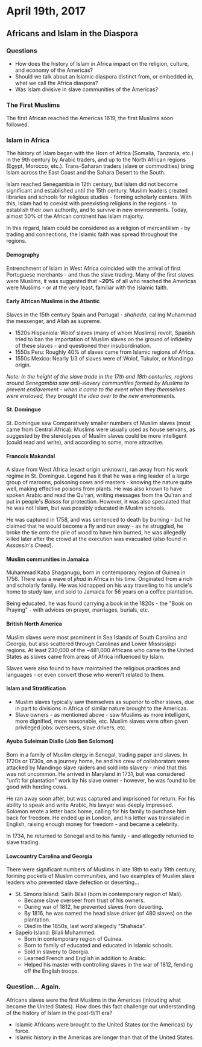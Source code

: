 April 19th, 2017
================

Africans and Islam in the Diaspora
----------------------------------

### Questions

- How does the history of Islam in Africa impact on the religion, culture, and economy of the Americas?
- Should we talk about an Islamic diaspora distinct from, or embedded in, what we call the Africa diaspora?
- Was Islam divisive in slave communities of the Americas?

### The First Muslims

The first African reached the Americas 1619, the first Muslims soon followed.

### Islam in Africa

The history of Islam began with the Horn of Africa (Somalia, Tanzania, etc.) in the 9th century by Arabic traders, and up to the North African regions (Egypt, Morocco, etc.). Trans-Saharan traders (slave or commodities) bring Islam across the East Coast and the Sahara Desert to the South.

Islam reached Senegambia in 12th century, but Islam did not become significant and established until the 15th century. Muslim leaders created libraries and schools for religious studies - forming scholarly centers. With this, Islam had to coexist with preexisting religions in the regions - to establish their own authority, and to survive in new environments. Today, almost 50% of the African continent has Islam majority.

In this regard, Islam could be considered as a religion of mercantilism - by trading and connections, the Islamic faith was spread throughout the regions.

#### Demography

Entrenchment of Islam in West Africa coincided with the arrival of first Portuguese merchants - and thus the slave trading. Many of the first slaves were Muslims, it was suggested that **~20%** of all who reached the Americas were Muslims - or at the very least, familiar with the Islamic faith.

#### Early African Muslims in the Atlantic

Slaves in the 15th century Spain and Portugal - *shahada*, calling Muhammad the messenger, and Allah as supreme.

- 1520s Hispaniola: Wolof slaves (many of whom Muslims) revolt, Spanish tried to ban the importation of Muslim slaves on the ground of infidelity of these slaves - and questioned their insubordination.
- 1550s Peru: Roughly 40% of slaves came from Islamic regions of Africa.
- 1550s Mexico: Nearly 1/3 of slaves were of Wolof, Tukulor, or Mandingo origin.

*Note: In the height of the slave trade in the 17th and 18th centuries, regions around Senegambia saw anti-slavery communities formed by Muslims to prevent enslavement - when it came to the event when they themselves were enslaved, they brought the idea over to the new environments.*

#### St. Domingue

St. Domingue saw Comparatively smaller numbers of Muslim slaves (most came from Central Africa). Muslims were usually used as house servans, as suggested by the stereotypes of Muslim slaves could be more intelligent (could read and write), and according to some, more attractive.

#### Francois Makandal

A slave from West Africa (exact origin unknown), ran away from his work regime in St. Domingue. Legend has it that he was a ring leader of a large group of maroons, poisoning cows and masters - knowing the nature quite well, making effective poisons from plants. He was also known to have spoken Arabic and read the Qu'ran, writing messages from the Qu'ran and put in people's *Bolsos* for protection. However, it was also speculated that he was not Islam, but was possibly educated in Muslim schools.

He was captured in 1758, and was sentenced to death by burning - but he claimed that he would become a fly and run away - as he struggled, he broke the tie onto the pile of wood to have him burned, he was allegedly killed later after the crowd at the execution was evacuated (also found in *Assassin's Creed*).

#### Muslim communities in Jamaica

Muhammad Kaba Shaganugu, born in contemporary region of Guinea in 1756. There was a wave of *jihad* in Africa in his time. Originated from a rich and scholarly family. He was kidnapped on his way travelling to his uncle's home to study law, and sold to Jamaica for 56 years on a coffee plantation.

Being educated, he was found carrying a book in the 1820s - the "Book on Praying" - with advices on prayer, marriages, burials, etc.

#### British North America

Muslim slaves were most prominent in Sea Islands of South Carolina and Georgia, but also scattered through Carolinas and Lower Mississippi regions. At least 230,000 of the ~481,000 Africans who came to the United States as slaves came from areas of Africa influenced by Islam.

Slaves were also found to have maintained the religious practices and languages - or even convert those who weren't related to them.

#### Islam and Stratification

- Muslim slaves typically saw themselves as superior to other slaves, due in part to divisions in Africa of similar nature brought to the Americas.
- Slave owners - as mentioned above - saw Muslims as more intelligent, more dignified, more reasonable, etc. Muslim slaves were often given privileged jobs: overseers, slave drivers, etc.

#### Ayuba Suleiman Diallo (Job Ben Solomon)

Born in a family of Muslim clergy in Senegal, trading paper and slaves. In 1720s or 1730s, on a journey home, he and his crew of collaborators were attacked by Mandingo slave raiders and sold into slavery - mind that this was not uncommon. He arrived in Maryland in 1731, but was considered "unfit for plantation" work by his slave owner - however, he was found to be good with herding cows.

He ran away soon after, but was captured and imprisoned for return. For his ability to speak and write Arabic, his lawyer was deeply impressed. Solomon wrote a letter back home, calling for his family to purchase him back for freedom. He ended up in London, and his letter was translated in English, raising enough money for freedom - and became a celebrity.

In 1734, he returned to Senegal and to his family - and allegedly returned to slave trading.

#### Lowcountry Carolina and Georgia

There were significant numbers of Muslims in late 18th to early 19th century, forming pockets of Muslim communities, and two examples of Muslim slave leaders who prevented slave defection or deserting...

- St. Simons Island: Salih Bilali (born in contemporary region of Mali).
  - Became slave overseer from trust of his owners.
  - During war of 1812, he prevented slaves from deserting.
  - By 1816, he was named the head slave driver (of 480 slaves) on the plantation.
  - Died in the 1850s, last word allegedly "Shahada".
- Sapelo Island: Bilali Muhammed.
  - Born in contemporary region of Guinea.
  - Born to family of educated and educated in Islamic schools.
  - Sold in slavery to Georgia.
  - Learned French and English in addition to Arabic.
  - Helped his master with controlling slaves in the war of 1812, fending off the English troops.

### Question... Again.

Africans slaves were the first Muslims in the Americas (inlcuding what became the United States). How does this fact challenge our understanding of the history of Islam in the post-9/11 era?

- Islamic Africans were brought to the United States (or the Americas) by force.
- Islamic history in the Americas are longer than that of the United States.
